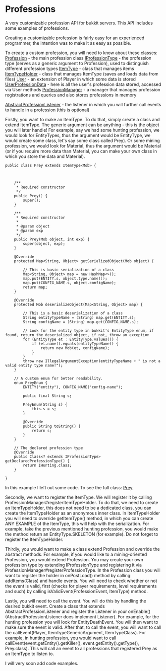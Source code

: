 # Professions

A very customizable profession API for bukkit servers. This API includes some examples of professions.

Creating a customizable profession is fairly easy for an experienced programmer, the intention was to make it as easy as possible.


To create a custom profession, you will need to know about these classes:
[Profession](https://github.com/Doomshade/Professions/blob/master/src/git/doomshade/professions/Profession.java) - the main profession class
[IProfessionType](https://github.com/Doomshade/Professions/blob/master/src/git/doomshade/professions/profession/types/IProfessionType.java) - the profession type (serves as a generic argument to Profession), used to distinguish different profession types
[ItemType](https://github.com/Doomshade/Professions/blob/master/src/git/doomshade/professions/profession/types/ItemType.java) - class that manages items
[ItemTypeHolder](https://github.com/Doomshade/Professions/blob/master/src/git/doomshade/professions/profession/types/ItemTypeHolder.java) - class that manages ItemType (saves and loads data from files)
[User](https://github.com/Doomshade/Professions/blob/master/src/git/doomshade/professions/user/User.java) - an extension of Player in which some data is stored
[UserProfessionData](https://github.com/Doomshade/Professions/blob/master/src/git/doomshade/professions/user/UserProfessionData.java) - here is all the user's profession data stored, accessed via User methods
[ProfessionManager](https://github.com/Doomshade/Professions/blob/master/src/git/doomshade/professions/ProfessionManager.java) - a manager that manages profession registrations and queries and also stores professions in memory

[AbstractProfessionListener](https://github.com/Doomshade/Professions/blob/master/src/git/doomshade/professions/listeners/AbstractProfessionListener.java) - the listener in which you will further call events to handle in a profession (this is optional)

Firstly, you want to make an ItemType. To do that, simply create a class and extend ItemType. The generic argument can be anything - this is the object you will later handle! For example, say we had some hunting profession, we would look for EntityTypes, thus the argument would be EntityType, we would create some class, let's say some class called Prey<EntityType>). Or some mining profession, we would look for Material, thus the argument would be Material (or if you require more data than Material, you can make your own class in which you store the data and Material).
  
```
public class Prey extends ItemType<Mob> {

    

    /**
     * Required constructor
     */
    public Prey() {
        super();
    }

    /**
     * Required constructor
     *
     * @param object
     * @param exp
     */
    public Prey(Mob object, int exp) {
        super(object, exp);
    }
    
    @Override
    protected Map<String, Object> getSerializedObject(Mob object) {
    
        // This is basic serialization of a class
        Map<String, Object> map = new HashMap<>();
        map.put(ENTITY.s, object.type.name());
        map.put(CONFIG_NAME.s, object.configName);
        return map;
    }

    @Override
    protected Mob deserializeObject(Map<String, Object> map) {

        // This is a basic deserialization of a class
        String entityTypeName = (String) map.get(ENTITY.s);
        String configName = (String) map.get(CONFIG_NAME.s);
        
        // Look for the entity type in bukkit's EntityType enum, if found, return the deserialized object, if not, throw an exception
        for (EntityType et : EntityType.values()) {
            if (et.name().equals(entityTypeName)) {
                return new Mob(et, configName);
            }
        }
        throw new IllegalArgumentException(entityTypeName + " is not a valid entity type name!");
    }

    // A custom enum for better readability. 
    enum PreyEnum {
        ENTITY("entity"), CONFIG_NAME("config-name");

        public final String s;

        PreyEnum(String s) {
            this.s = s;
        }

        @Override
        public String toString() {
            return s;
        }
    }

    // The declared profession type
    @Override
    public Class<? extends IProfessionType> getDeclaredProfessionType() {
        return IHunting.class;
    }

}
```
In this example I left out some code. To see the full class: [Prey](https://github.com/Doomshade/Professions/blob/master/src/git/doomshade/professions/profession/types/hunting/Prey.java)

Secondly, we want to register the ItemType. We will register it by calling ProfessionManager#registerItemTypeHolder. To do that, we need to create an ItemTypeHolder, this does not need to be a dedicated class, you can create the ItemTypeHolder as an anonymous inner class. In ItemTypeHolder you will need to override getItemType() method, in which you can create ANY EXAMPLE of the ItemType, this will help with the serialization. For example, take the previous mentioned hunting profession, you would make the method return an EntityType.SKELETON (for example). Do not forget to register the ItemTypeHolder.

Thirdly, you would want to make a class extend Profession and override the abstract methods.
For example, if you would like to a mining-oriented Profession, you would extend Profession<IMining>.
You may create your own profession type by extending IProfessionType and registering it via ProfessionManager#registerProfessionType.
In the Profession class you will want to register the holder in onPostLoad() method by calling addItems(Class<ItemTypeHolder>) and handle events. You will need to check whether or not the event is valid, first (checks for player requirements, level requirements and such) by calling isValidEvent(ProfessionEvent, ItemType) method.

Lastly, you will need to call the event. You will do this by handling the desired bukkit event. Create a class that extends AbstractProfessionListener and register the Listener in your onEnable() (AbstractProfessionListener does implement Listener). For example, for the hunting profession you will look for EntityDeathEvent. You will then want to make sure the event is valid. After that, to call the event, you will want to call the callEvent(Player, ItemTypeGenericArgument, ItemTypeClass). For example, in hunting profession, you would want to call callEvent(event.getEntity().getKiller(), event.getEntity().getType(), Prey.class). This will call an event to all professions that registered Prey as an ItemType to listen to.

I will very soon add code examples.
